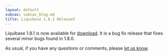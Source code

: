 ```yaml
---
layout: default
subnav: subnav_blog.md
title: Liquibase 1.8.1 Released
---
```



Liquibase 1.8.1 is now available for <a href="http://www.liquibase.org/download">download</a>. It is a bug fix release that fixes several minor bugs found in 1.8.0.


As usual, if you have any questions or comments, please <a href="http://www.liquibase.org/community">let us know</a>.
